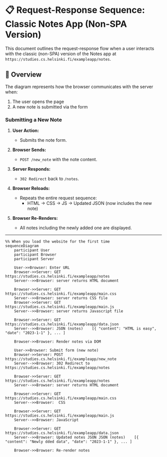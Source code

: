 # 📋 Request-Response Sequence: Classic Notes App (Non-SPA Version)

This document outlines the request-response flow when a user interacts with the classic (non-SPA) version of the Notes app at  
`https://studies.cs.helsinki.fi/exampleapp/notes`.

## 🧭 Overview

The diagram represents how the browser communicates with the server when:

1. The user opens the page
2. A new note is submitted via the form


### Submitting a New Note

1. **User Action:**  
   - Submits the note form.

2. **Browser Sends:**
   - `POST /new_note` with the note content.

3. **Server Responds:**
   - `302 Redirect` back to `/notes`.

4. **Browser Reloads:**
   - Repeats the entire request sequence:
     - HTML → CSS → JS → Updated JSON (now includes the new note)

5. **Browser Re-Renders:**
   - All notes including the newly added one are displayed.

---
```mermaid
%% When you load the website for the first time
sequenceDiagram
    participant User
    participant Browser
    participant Server

    User->>Browser: Enter URL
    Browser->>Server: GET https://studies.cs.helsinki.fi/exampleapp/notes
    Server-->>Browser: server returns HTML document

    Browser->>Server: GET https://studies.cs.helsinki.fi/exampleapp/main.css
    Server-->>Browser: server returns CSS file
    Browser->>Server: GET https://studies.cs.helsinki.fi/exampleapp/main.js
    Server-->>Browser: server returns Javascript file

    Browser->>Server: GET https://studies.cs.helsinki.fi/exampleapp/data.json
    Server-->>Browser: JSON (notes)    [{ "content": "HTML is easy", "date": "2023-1-1" }, ... ]

    Browser->>Browser: Render notes via DOM

    User->>Browser: Submit form (new note)
    Browser->>Server: POST https://studies.cs.helsinki.fi/exampleapp/new_note
    Server-->>Browser: 302 Redirect to https://studies.cs.helsinki.fi/exampleapp/notes

    Browser->>Server: GET https://studies.cs.helsinki.fi/exampleapp/notes
    Server-->>Browser: server returns HTML document

    Browser->>Server: GET https://studies.cs.helsinki.fi/exampleapp/main.css
    Server-->>Browser:  CSS

    Browser->>Server: GET https://studies.cs.helsinki.fi/exampleapp/main.js
    Server-->>Browser: JavaScript

    Browser->>Server: GET https://studies.cs.helsinki.fi/exampleapp/data.json
    Server-->>Browser: Updated notes JSON JSON (notes)    [{ "content": "Newly dded data", "date": "2023-1-1" }, ... ]

    Browser->>Browser: Re-render notes
```



